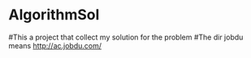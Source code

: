 # AlgorithmSol
#This a project that collect my solution for the problem
#The dir jobdu means http://ac.jobdu.com/
